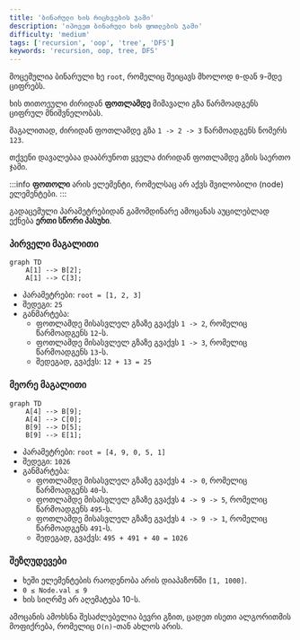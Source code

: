 ```yaml
---
title: 'ბინარული ხის რიცხვების ჯამი'
description: 'იპოვეთ ბინარული ხის ფოთლების ჯამი'
difficulty: 'medium'
tags: ['recursion', 'oop', 'tree', 'DFS']
keywords: 'recursion, oop, tree, DFS'
---
```


მოცემულია ბინარული ხე `root`, რომელიც შეიცავს მხოლოდ `0`-დან `9`-მდე ციფრებს.

ხის თითოეული ძირიდან **ფოთლამდე** მიმავალი გზა წარმოადგენს ციფრულ მნიშვნელობას.

მაგალითად, ძირიდან ფოთლამდე გზა `1 -> 2 -> 3` წარმოადგენს ნომერს `123`.

თქვენი დავალებაა დააბრუნოთ ყველა ძირიდან ფოთლამდე გზის საერთო ჯამი.

:::info
**ფოთოლი** არის ელემენტი, რომელსაც არ აქვს შვილობილი (node) ელემენტები.
:::

გადაცემული პარამეტრებიდან გამომდინარე ამოცანას აუცილებლად ექნება **ერთი სწორი პასუხი**.

### პირველი მაგალითი

```mermaid
graph TD
    A[1] --> B[2];
    A[1] --> C[3];
```

- პარამეტრები: `root = [1, 2, 3]`
- შედეგი: `25`
- განმარტება:
  - ფოთლამდე მისასვლელ გზაზე გვაქვს `1 -> 2`, რომელიც წარმოადგენს `12`-ს.
  - ფოთლამდე მისასვლელ გზაზე გვაქვს `1 -> 3`, რომელიც წარმოადგენს `13`-ს.
  - შედეგად, გვაქვს: `12 + 13 = 25`

### მეორე მაგალითი

```mermaid
graph TD
    A[4] --> B[9];
    A[4] --> C[0];
    B[9] --> D[5];
    B[9] --> E[1];
```

- პარამეტრები: `root = [4, 9, 0, 5, 1]`
- შედეგი: `1026`
- განმარტება:
  - ფოთლამდე მისასვლელ გზაზე გვაქვს `4 -> 0`, რომელიც წარმოადგენს `40`-ს.
  - ფოთლამდე მისასვლელ გზაზე გვაქვს `4 -> 9 -> 5`, რომელიც წარმოადგენს `495`-ს.
  - ფოთლამდე მისასვლელ გზაზე გვაქვს `4 -> 9 -> 1`, რომელიც წარმოადგენს `491`-ს.
  - შედეგად, გვაქვს: `495 + 491 + 40 = 1026`

### შეზღუდევები

- ხეში ელემენტების რაოდენობა არის დიაპაზონში `[1, 1000]`.
- `0 ≤ Node.val ≤ 9`
- ხის სიღრმე არ აღემატება 10-ს.

ამოცანის ამოხსნა შესაძლებელია ბევრი გზით,
ცადეთ ისეთი ალგორითმის მოფიქრება, რომელიც `O(n)`-თან ახლოს არის.